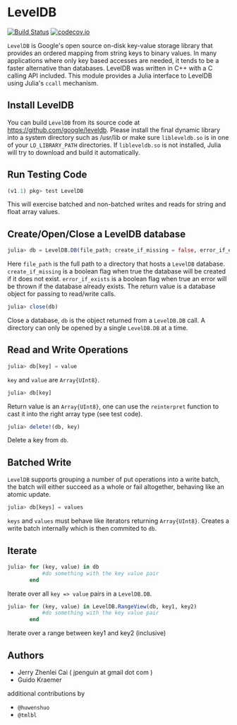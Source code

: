# LevelDB
[![Build Status](https://api.travis-ci.org/jerryzhenleicai/LevelDB.jl.svg?branch=master)](https://www.travis-ci.org/jerryzhenleicai/LevelDB.jl)
[![codecov.io](http://codecov.io/github/jerryzhenleicai/LevelDB.jl/coverage.svg?branch=master)](http://codecov.io/github/jerryzhenleicai/LevelDB.jl?branch=master)

`LevelDB` is Google's open source on-disk key-value storage library that
provides an ordered mapping from string keys to binary values. In many
applications where only key based accesses are needed, it tends to be a faster
alternative than databases. LevelDB was written in C++ with a C calling API
included. This module provides a Julia interface to LevelDB using Julia's
`ccall` mechanism.

## Install LevelDB

You can build `LevelDB` from its source code at
https://github.com/google/leveldb. Please install the final dynamic library into
a system directory such as /usr/lib or make sure `libleveldb.so` is in one of
your `LD_LIBRARY_PATH` directories. If `libleveldb.so` is not installed, Julia
will try to download and build it automatically.

## Run Testing Code

```julia
(v1.1) pkg> test LevelDB
```
This will exercise batched and non-batched writes and reads for string and float array values.

## Create/Open/Close a LevelDB database

```julia
julia> db = LevelDB.DB(file_path; create_if_missing = false, error_if_exists = false)
```

Here `file_path` is the full path to a directory that hosts a `LevelDB` database.
`create_if_missing` is a boolean flag when true the database will be created if
it does not exist. `error_if_exists` is a boolean flag when true an error will
be thrown if the database already exists. The return value is a database object
for passing to read/write calls.

```julia
julia> close(db)
```

Close a database, `db` is the object returned from a `LevelDB.DB` call. A
directory can only be opened by a single `LevelDB.DB` at a time.


## Read and Write Operations

```julia
julia> db[key] = value
```
`key` and `value` are `Array{UInt8}`.

```julia
julia> db[key]
```

Return value is an `Array{UInt8}`, one can use the `reinterpret` function to
cast it into the right array type (see test code).

```julia
julia> delete!(db, key)
```

Delete a key from `db`.

## Batched Write

`LevelDB` supports grouping a number of put operations into a write batch, the
batch will either succeed as a whole or fail altogether, behaving like an atomic
update.

```julia
julia> db[keys] = values
```

`keys` and `values` must behave like iterators returning `Array{UInt8}`. Creates
a write batch internally which is then commited to `db`.

## Iterate

```julia
julia> for (key, value) in db
           #do something with the key value pair
       end
```
Iterate over all `key => value` pairs in a `LevelDB.DB`.


```julia
julia> for (key, value) in LevelDB.RangeView(db, key1, key2)
           #do something with the key value pair
       end
```
Iterate over a range between key1 and key2 (inclusive)


## Authors

- Jerry Zhenlei Cai ( jpenguin at gmail dot com )
- Guido Kraemer

additional contributions by

- `@huwenshuo`
- `@tmlbl`
